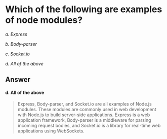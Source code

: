 # Which of the following are examples of node modules?

*a. Express*

*b. Body-parser*

*c. Socket.io*

*d. All of the above*

## **Answer**

#### **d. All of the above**

>Express, Body-parser, and Socket.io are all examples of Node.js modules. These modules are commonly used in web development with Node.js to build server-side applications. Express is a web application framework, Body-parser is a middleware for parsing incoming request bodies, and Socket.io is a library for real-time web applications using WebSockets.